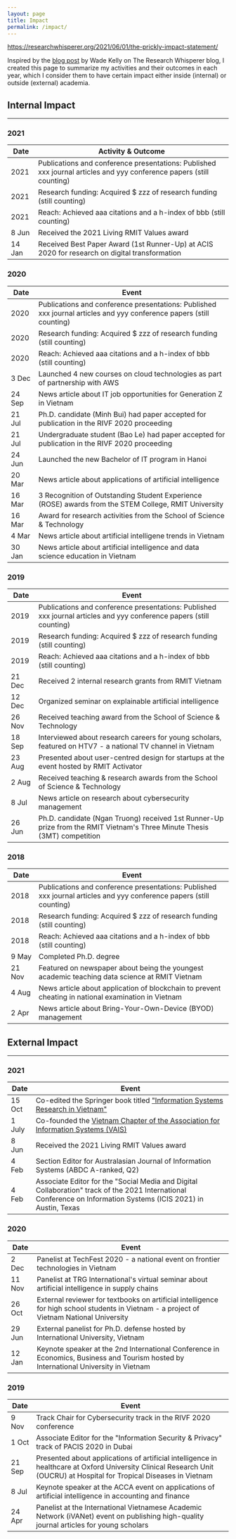 ```yaml
---
layout: page
title: Impact
permalink: /impact/
---
```


https://researchwhisperer.org/2021/06/01/the-prickly-impact-statement/

Inspired by the <a href="https://researchwhisperer.org/2019/05/21/the-emerging-impact-landscape/" target="\_blank">blog post</a> by Wade Kelly on The Research Whisperer blog, I created this page to summarize my activities and their outcomes in each year, which I consider them to have certain impact either inside (internal) or outside (external) academia.

## Internal Impact
<hr/>

### 2021
| Date | Activity & Outcome |
| ---- | ----- |
| 2021 | Publications and conference presentations: Published xxx journal articles and yyy conference papers (still counting) |
| 2021 | Research funding: Acquired $ zzz of research funding (still counting) | 
| 2021 | Reach: Achieved aaa citations and a h-index of bbb (still counting) |
| 8 Jun | Received the 2021 Living RMIT Values award |
| 14 Jan | Received Best Paper Award (1st Runner-Up) at ACIS 2020 for research on digital transformation |

### 2020
| Date | Event |
| ---- | ----- |
| 2020 | Publications and conference presentations: Published xxx journal articles and yyy conference papers (still counting) |
| 2020 | Research funding: Acquired $ zzz of research funding (still counting) | 
| 2020 | Reach: Achieved aaa citations and a h-index of bbb (still counting) |
| 3 Dec | Launched 4 new courses on cloud technologies as part of partnership with AWS |
| 24 Sep | News article about IT job opportunities for Generation Z in Vietnam |
| 21 Jul | Ph.D. candidate (Minh Bui) had paper accepted for publication in the RIVF 2020 proceeding |
| 21 Jul | Undergraduate student (Bao Le) had paper accepted for publication in the RIVF 2020 proceeding |
| 24 Jun | Launched the new Bachelor of IT program in Hanoi |
| 20 Mar | News article about applications of artificial intelligence |
| 16 Mar | 3 Recognition of Outstanding Student Experience (ROSE) awards from the STEM College, RMIT University |
| 16 Mar | Award for research activities from the School of Science & Technology |
| 4 Mar | News article about artificial intelligene trends in Vietnam |
| 30 Jan | News article about artificial intelligence and data science education in Vietnam |

### 2019
| Date | Event |
| ---- | ----- |
| 2019 | Publications and conference presentations: Published xxx journal articles and yyy conference papers (still counting) |
| 2019 | Research funding: Acquired $ zzz of research funding (still counting) | 
| 2019 | Reach: Achieved aaa citations and a h-index of bbb (still counting) |
| 21 Dec | Received 2 internal research grants from RMIT Vietnam |
| 12 Dec | Organized seminar on explainable artificial intelligence |
| 26 Nov | Received teaching award from the School of Science & Technology |
| 18 Sep | Interviewed about research careers for young scholars, featured on HTV7 - a national TV channel in Vietnam |
| 23 Aug | Presented about user-centred design for startups at the event hosted by RMIT Activator |
| 2 Aug | Received teaching & research awards from the School of Science & Technology |
| 8 Jul | News article on research about cybersecurity management |
| 26 Jun | Ph.D. candidate (Ngan Truong) received 1st Runner-Up prize from the RMIT Vietnam's Three Minute Thesis (3MT) competition |

### 2018
| Date | Event |
| ---- | ----- |
| 2018 | Publications and conference presentations: Published xxx journal articles and yyy conference papers (still counting) |
| 2018 | Research funding: Acquired $ zzz of research funding (still counting) | 
| 2018 | Reach: Achieved aaa citations and a h-index of bbb (still counting) |
| 9 May | Completed Ph.D. degree |
| 21 Nov | Featured on newspaper about being the youngest academic teaching data science at RMIT Vietnam |
| 4 Aug | News article about application of blockchain to prevent cheating in national examination in Vietnam |
| 2 Apr | News article about Bring-Your-Own-Device (BYOD) management |

## External Impact
<hr />

### 2021
| Date | Event |
| ---- | ----- |
| 15 Oct | Co-edited the Springer book titled <a href="https://vn-ais.org/infosys-research-in-vietnam-book/" target="\_blank">"Information Systems Research in Vietnam"</a> |
| 1 July | Co-founded the <a href="https://vn-ais.org/" target="\_blank">Vietnam Chapter of the Association for Information Systems (VAIS)</a> |
| 8 Jun | Received the 2021 Living RMIT Values award |
| 4 Feb | Section Editor for Australasian Journal of Information Systems (ABDC A-ranked, Q2) |
| 4 Feb | Associate Editor for the "Social Media and Digital Collaboration" track of the 2021 International Conference on Information Systems (ICIS 2021) in Austin, Texas  |

### 2020
| Date | Event |
| ---- | ----- |
| 2 Dec | Panelist at TechFest 2020 - a national event on frontier technologies in Vietnam |
| 11 Nov | Panelist at TRG International's virtual seminar about artificial intelligence in supply chains |
| 26 Oct | External reviewer for textbooks on artificial intelligence for high school students in Vietnam - a project of Vietnam National University |
| 29 Jun | External panelist for Ph.D. defense hosted by International University, Vietnam |
| 12 Jan | Keynote speaker at the 2nd International Conference in Economics, Business and Tourism hosted by International University in Vietnam |

### 2019
| Date | Event |
| ---- | ----- |
| 9 Nov | Track Chair for Cybersecurity track in the RIVF 2020 conference |
| 1 Oct | Associate Editor for the "Information Security & Privacy" track of PACIS 2020 in Dubai |
| 21 Sep | Presented about applications of artificial intelligence in healthcare at Oxford University Clinical Research Unit (OUCRU) at Hospital for Tropical Diseases in Vietnam |
| 8 Jul | Keynote speaker at the ACCA event on applications of artificial intelligence in accounting and finance |
| 24 Apr | Panelist at the International Vietnamese Academic Network (iVANet) event on publishing high-quality journal articles for young scholars |